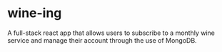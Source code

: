 # wine-ing
A full-stack react app that allows users to subscribe to a monthly wine service and manage their account through the use of MongoDB.
